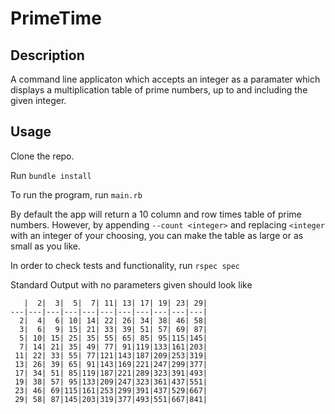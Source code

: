 PrimeTime
=========

Description
----------

A command line applicaton which accepts an integer as a paramater which displays a multiplication table of prime numbers, up to and including the given integer. 

Usage
-----

Clone the repo.

Run ```bundle install```

To run the program, run ```main.rb```

By default the app will return a 10 column and row times table of prime numbers. However, by appending ```--count <integer>``` and replacing ```<integer``` with an integer of your choosing, you can make the table as large or as small as you like. 

In order to check tests and functionality, run ```rspec spec```

Standard Output with no parameters given should look like 

```
   |  2|  3|  5|  7| 11| 13| 17| 19| 23| 29|
---|---|---|---|---|---|---|---|---|---|---|
  2|  4|  6| 10| 14| 22| 26| 34| 38| 46| 58|
  3|  6|  9| 15| 21| 33| 39| 51| 57| 69| 87|
  5| 10| 15| 25| 35| 55| 65| 85| 95|115|145|
  7| 14| 21| 35| 49| 77| 91|119|133|161|203|
 11| 22| 33| 55| 77|121|143|187|209|253|319|
 13| 26| 39| 65| 91|143|169|221|247|299|377|
 17| 34| 51| 85|119|187|221|289|323|391|493|
 19| 38| 57| 95|133|209|247|323|361|437|551|
 23| 46| 69|115|161|253|299|391|437|529|667|
 29| 58| 87|145|203|319|377|493|551|667|841|
 ```




